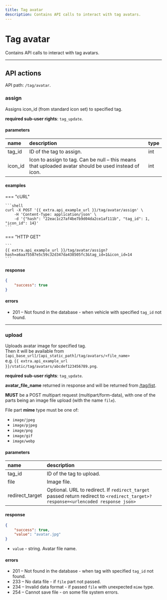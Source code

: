 ```yaml
---
title: Tag avatar
description: Contains API calls to interact with tag avatars.
---
```


# Tag avatar

Contains API calls to interact with tag avatars.

***

## API actions

API path: `/tag/avatar`.

### assign

Assigns icon_id (from standard icon set) to specified tag.

**required sub-user rights**: `tag_update`.

#### parameters

| name    | description                                                                                          | type |
|:--------|:-----------------------------------------------------------------------------------------------------|:-----|
| tag_id  | ID of the tag to assign.                                                                             | int  |
| icon_id | Icon to assign to tag. Can be null – this means that uploaded avatar should be used instead of icon. | int  |

#### examples

=== "cURL"

    ```shell
    curl -X POST '{{ extra.api_example_url }}/tag/avatar/assign' \
        -H 'Content-Type: application/json' \
        -d '{"hash": "22eac1c27af4be7b9d04da2ce1af111b", "tag_id": 1, "icon_id": 14}'
    ```
    
=== "HTTP GET"

    ```
    {{ extra.api_example_url }}/tag/avatar/assign?hash=a6aa75587e5c59c32d347da438505fc3&tag_id=1&icon_id=14
    ```

#### response

```json
{
    "success": true
}
```

#### errors

* 201 – Not found in the database - when vehicle with specified `tag_id` not found.

***

### upload

Uploads avatar image for specified tag.<br>
Then it will be available from `[api_base_url]/[api_static_path]/tag/avatars/<file_name>`<br>
e.g. `{{ extra.api_example_url }}/static/tag/avatars/abcdef123456789.png`.

**required sub-user rights**: `tag_update`.

**avatar_file_name** returned in response and will be returned from [/tag/list](./index.md#list).

**MUST** be a POST multipart request (multipart/form-data), with one of the parts being an image file upload (with the name `file`).

File part **mime** type must be one of:

* `image/jpeg`
* `image/pjpeg`
* `image/png`
* `image/gif`
* `image/webp`

#### parameters

| name            | description                                                                                                                       |
|:----------------|:----------------------------------------------------------------------------------------------------------------------------------|
| tag_id          | ID of the tag to upload.                                                                                                          |
| file            | Image file.                                                                                                                       |
| redirect_target | Optional. URL to redirect. If `redirect_target` passed return redirect to `<redirect_target>?response=<urlencoded response json>` |

#### response

```json
{
    "success": true,
    "value": "avatar.jpg"
}
```

* `value` - string. Avatar file name.

#### errors

* 201 – Not found in the database - when tag with specified `tag_id` not found.
* 233 – No data file - if `file` part not passed.
* 234 – Invalid data format - if passed `file` with unexpected `mime` type.
* 254 – Cannot save file - on some file system errors.